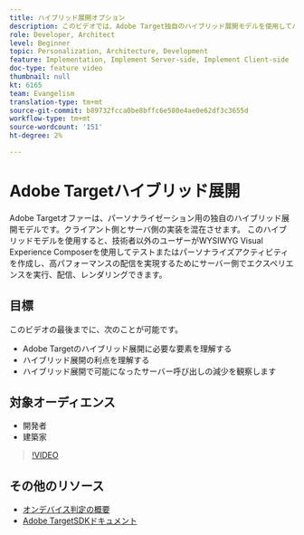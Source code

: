 ```yaml
---
title: ハイブリッド展開オプション
description: このビデオでは、Adobe Target独自のハイブリッド展開モデルを使用してパーソナライズ（クライアント側とサーバー側の実装を組み合わせたもの）について説明します。
role: Developer, Architect
level: Beginner
topic: Personalization, Architecture, Development
feature: Implementation, Implement Server-side, Implement Client-side
doc-type: feature video
thumbnail: null
kt: 6165
team: Evangelism
translation-type: tm+mt
source-git-commit: b89732fcca0be8bffc6e580e4ae0e62df3c3655d
workflow-type: tm+mt
source-wordcount: '151'
ht-degree: 2%

---
```



# Adobe Targetハイブリッド展開

Adobe Targetオファーは、パーソナライゼーション用の独自のハイブリッド展開モデルです。クライアント側とサーバ側の実装を混在させます。 このハイブリッドモデルを使用すると、技術者以外のユーザーがWYSIWYG Visual Experience Composerを使用してテストまたはパーソナライズアクティビティを作成し、高パフォーマンスの配信を実現するためにサーバー側でエクスペリエンスを実行、配信、レンダリングできます。 

## 目標

このビデオの最後までに、次のことが可能です。

* Adobe Targetのハイブリッド展開に必要な要素を理解する
* ハイブリッド展開の利点を理解する
* ハイブリッド展開で可能になったサーバー呼び出しの減少を観察します

## 対象オーディエンス

* 開発者
* 建築家

>[!VIDEO](https://video.tv.adobe.com/v/41698/?quality=12)

## その他のリソース

* [オンデバイス判定の概要](https://experienceleague.adobe.com/docs/target-learn/tutorials/implementation/on-device-decisioning-overview.html?lang=en#implementation)
* [Adobe TargetSDKドキュメント](https://adobetarget-sdks.gitbook.io/docs/on-device-decisioning/introduction-to-on-device-decisioning)
